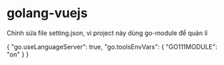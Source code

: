 # golang-vuejs

Chỉnh sửa file setting.json, vì project này dùng go-module để quản lí

{
    "go.useLanguageServer": true,
    "go.toolsEnvVars": {
        "GO111MODULE": "on"
    }
}

